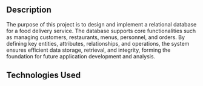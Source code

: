 ## Description

The purpose of this project is to design and implement a relational database for a food delivery service. The database supports core functionalities such as managing customers, restaurants, menus, personnel, and orders. By defining key entities, attributes, relationships, and operations, the system ensures efficient data storage, retrieval, and integrity, forming the foundation for future application development and analysis.

## Technologies Used
